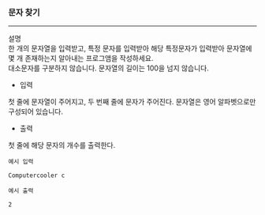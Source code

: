 ### 문자 찾기

---
설명 <br>
한 개의 문자열을 입력받고, 특정 문자를 입력받아 해당 특정문자가 입력받아 문자열에 몇 개 존재하는지 알아내는 프로그앰을 작성하세요.<br>
대소문자를 구분하지 않습니다. 문자열의 길이는 100을 넘지 않습니다.

- 입력

첫 줄에 문자열이 주어지고, 두 번째 줄에 문자가 주어진다. 문자열은 영어 알파벳으로만 구성되어 있습니다.

- 출력

첫 줄에 해당 문자의 개수를 출력한다.

```
예시 입력

Computercooler c
```

```
예시 출력

2
```